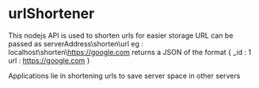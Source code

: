 ﻿# urlShortener
This nodejs API is used to shorten urls for easier storage 
URL can be passed as serverAddress\shorten\url
eg : localhost\shorten\https://google.com
returns a JSON of the format 
{
	_id : 1
	url : https://google.com
}

Applications lie in shortening urls to save server space in other servers
